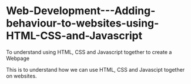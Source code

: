 # Web-Development---Adding-behaviour-to-websites-using-HTML-CSS-and-Javascript
To understand using HTML, CSS and Javascript together to create a Webpage

This is to understand how we can use HTML, CSS and Javascipt together on websites.
